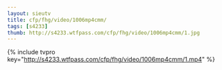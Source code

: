 ```yaml
--- 
layout: sieutv
title: cfp/fhg/video/1006mp4cmm/
tags: [s4233]
thumb: http://s4233.wtfpass.com/cfp/fhg/video/1006mp4cmm/1.jpg
---
```

{% include tvpro key="http://s4233.wtfpass.com/cfp/fhg/video/1006mp4cmm/1.mp4" %} 
